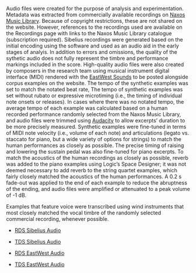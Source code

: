 Audio files were created for the purpose of analysis and experimentation. Metadata was extracted from commercially available recordings on [Naxos Music Library](https://www.naxosmusiclibrary.com/login). Because of copyright restrictions, these are not shared on the website. However, references to the recordings used are available on the Recordings page with links to the Naxos Music Library catalogue (subscription required). Sibelius recordings were generated based on the initial encoding using the software and used as an audio aid in the early stages of analyis. In addition to errors and omissions, the quality of the sythetic audio does not fully represent the timbre and performance markings included in the score. High-quality audio files were also created by composers in the research team using musical instrument digital interface (MIDI) rendered with the [EastWest Sounds](https://www.soundsonline.com/) to be posted alongside corpus examples on the website. The tempo of the synthetic examples was set to match the notated beat rate, The tempo of synthetic examples was set without rubato or expressive microtiming (i.e., the timing of individual note onsets or releases). In cases where there was no notated tempo, the average tempo of each example was calculated based on a human recorded performance randomly selected from the Naxos Music Library, and audio files were trimmed using [Audacity](https://www.audacityteam.org/) to allow excerpts’ duration to be more precisely measured. Synthetic examples were fine-tuned in terms of MIDI note velocity (i.e., volume of each note) and articulations (legato vs. staccato for piano, but a wide variety of options for strings) to match the human performances as closely as possible. The precise timing of raising and lowering the sustain pedal was also fine-tuned for piano excerpts. To match the acoustics of the human recordings as closely as possible, reverb was added to the piano examples using Logic’s Space Designer; it was not deemed necessary to add reverb to the string quartet examples, which fairly closely matched the acoustics of the human performances. A 0.2 s fade-out was applied to the end of each example to reduce the abruptness of the ending, and audio files were amplified or attenuated to a peak volume of -1 dB.

Examples that feature voice were transcribed using wind instruments that most closely matched the vocal timbre of the randomly selected commercial recording, whenever possible.

* [RDS Sibelius Audio](https://evepoudrier.box.com/s/bzgge6rj1lqp76njlcso9ppil0b2nm13)

* [TDS Sibelius Audio](https://evepoudrier.box.com/s/z7ksummjzcamhxrjjfkmrspgvcrk716x)

* [RDS EastWest Audio](https://evepoudrier.box.com/s/j8z5mdolwcvfjtf5nrib7fr3nhsmtjpc)

* [TDS EastWest Audio](https://evepoudrier.box.com/s/uoxxxwkxakfozuiaakk6edgemkvrrt2a)
